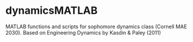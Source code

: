 # dynamicsMATLAB
MATLAB functions and scripts for sophomore dynamics class (Cornell MAE 2030). Based on Engineering Dynamics by Kasdin &amp; Paley (2011)

